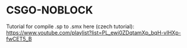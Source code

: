 # CSGO-NOBLOCK
Tutorial for compile .sp to .smx here (czech tutorial): https://www.youtube.com/playlist?list=PL_ewi0ZDqtamXp_bqH-vIHXp-fwCET5_B
